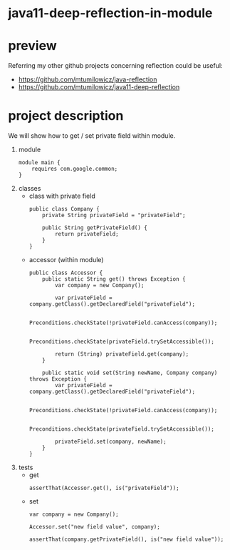 # java11-deep-reflection-in-module

# preview
Referring my other github projects concerning reflection could be
useful:
* https://github.com/mtumilowicz/java-reflection
* https://github.com/mtumilowicz/java11-deep-reflection

# project description
We will show how to get / set private field within module.
1. module
    ```
    module main {
        requires com.google.common;
    }
    ```
1. classes
    * class with private field
        ```
        public class Company {
            private String privateField = "privateField";
        
            public String getPrivateField() {
                return privateField;
            }
        }
        ```
    * accessor (within module)
        ```
        public class Accessor {
            public static String get() throws Exception {
                var company = new Company();
        
                var privateField = company.getClass().getDeclaredField("privateField");
        
                Preconditions.checkState(!privateField.canAccess(company));
        
                Preconditions.checkState(privateField.trySetAccessible());
        
                return (String) privateField.get(company);
            }
            
            public static void set(String newName, Company company) throws Exception {
                var privateField = company.getClass().getDeclaredField("privateField");
        
                Preconditions.checkState(!privateField.canAccess(company));
        
                Preconditions.checkState(privateField.trySetAccessible());
        
                privateField.set(company, newName);
            }
        }
        ```
1. tests
    * get
        ```
        assertThat(Accessor.get(), is("privateField"));
        ```
    * set
        ```
        var company = new Company();
        
        Accessor.set("new field value", company);
        
        assertThat(company.getPrivateField(), is("new field value"));
        ```